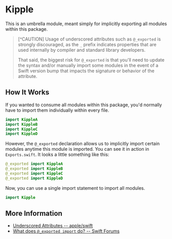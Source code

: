 # Kipple

This is an umbrella module, meant simply for implicitly exporting all modules within this package.

> [^CAUTION]
> Usage of underscored attributes such as `@_exported` is strongly discouraged, as the `_` prefix
> indicates properties that are used internally by compiler and standard library developers.
>
> That said, the biggest risk for `@_exported` is that you'll need to update the syntax and/or
> manually import some modules in the event of a Swift version bump that impacts the signature or behavior of the attribute. 

## How It Works

If you wanted to consume all modules within this package, you'd normally have to import them individually within every file.

```swift
import KippleA
import KippleB
import KippleC
import KippleD
```

However, the `@_exported` declaration allows us to implicitly import certain modules anytime this module is imported. You can see it in action in `Exports.swift`. It looks a little something like this:

```swift
@_exported import KippleA
@_exported import KippleB
@_exported import KippleC
@_exported import KippleD
```

Now, you can use a single import statement to import all modules.

```swift
import Kipple
```

## More Information

- [Underscored Attributes -- apple/swift](https://github.com/apple/swift/blob/main/docs/ReferenceGuides/UnderscoredAttributes.md)
- [What does `@_exported import` do? -- Swift Forums](https://forums.swift.org/t/what-does-exported-import-do/35869)
